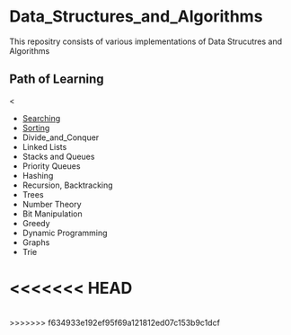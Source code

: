 # Data_Structures_and_Algorithms
This repositry consists of various implementations of Data Strucutres and Algorithms
<br/>
## Path of Learning 
<
- [Searching](https://www.github.com/sumanthpalla/Data_Structures_and_Algorithms/tree/main/Searching)
- [Sorting](https://www.github.com/sumanthpalla/Data_Structures_and_Algorithms/tree/main/Sorting)
- Divide_and_Conquer
- Linked Lists
- Stacks and Queues
- Priority Queues
- Hashing
- Recursion, Backtracking
- Trees 
- Number Theory
- Bit Manipulation
- Greedy
- Dynamic Programming
- Graphs
- Trie

<<<<<<< HEAD
<br/>
=======
<br/>
>>>>>>> f634933e192ef95f69a121812ed07c153b9c1dcf
